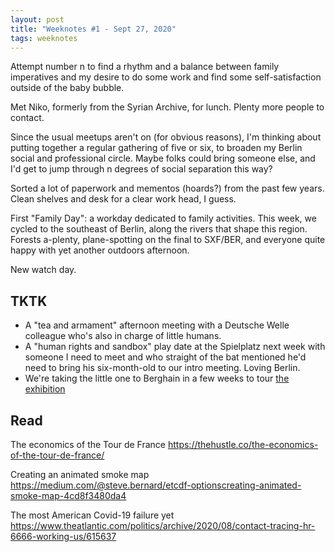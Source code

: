 ```yaml
---
layout: post
title: "Weeknotes #1 - Sept 27, 2020"
tags: weeknotes
---
```



Attempt number n to find a rhythm and a balance between family imperatives and my desire to do some work and find some self-satisfaction outside of the baby bubble.

Met Niko, formerly from the Syrian Archive, for lunch. Plenty more people to contact.

Since the usual meetups aren't on (for obvious reasons), I'm thinking about putting together a regular gathering of five or six, to broaden my Berlin social and professional circle. Maybe folks could bring someone else, and I'd get to jump through <span class="underline">n</span> degrees of social separation this way?

Sorted a lot of paperwork and mementos (hoards?) from the past few years. Clean shelves and desk for a clear work head, I guess.

First "Family Day": a workday dedicated to family activities. This week, we cycled to the southeast of Berlin, along the rivers that shape this region. Forests a-plenty, plane-spotting on the final to SXF/BER, and everyone quite happy with yet another outdoors afternoon.

New watch day.

## TKTK

-   A "tea and armament" afternoon meeting with a Deutsche Welle colleague who's also in charge of little humans.
-   A "human rights and sandbox" play date at the Spielplatz next week with someone I need to meet and who straight of the bat mentioned he'd need to bring his six-month-old to our intro meeting. Loving Berlin.
-   We're taking the little one to Berghain in a few weeks to tour [the exhibition](https://www.studio.berlin/)


## Read
The economics of the Tour de France
<https://thehustle.co/the-economics-of-the-tour-de-france/>

Creating an animated smoke map
<https://medium.com/@steve.bernard/etcdf-optionscreating-animated-smoke-map-4cd8f3480da4>

The most American Covid-19 failure yet
<https://www.theatlantic.com/politics/archive/2020/08/contact-tracing-hr-6666-working-us/615637>